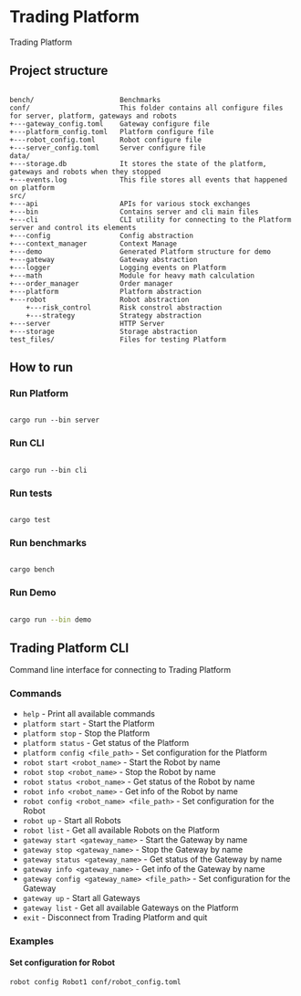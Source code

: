 # Trading Platform

Trading Platform

## Project structure

``` 

bench/                     Benchmarks
conf/                      This folder contains all configure files for server, platform, gateways and robots
+---gateway_config.toml    Gateway configure file
+---platform_config.toml   Platform configure file
+---robot_config.toml      Robot configure file
+---server_config.toml     Server configure file
data/
+---storage.db             It stores the state of the platform, gateways and robots when they stopped
+---events.log             This file stores all events that happened on platform
src/
+---api                    APIs for various stock exchanges
+---bin                    Contains server and cli main files
+---cli                    CLI utility for connecting to the Platform server and control its elements
+---config                 Config abstraction
+---context_manager        Context Manage
+---demo                   Generated Platform structure for demo
+---gateway                Gateway abstraction
+---logger                 Logging events on Platform
+---math                   Module for heavy math calculation
+---order_manager          Order manager
+---platform               Platform abstraction
+---robot                  Robot abstraction
    +---risk_control       Risk constrol abstraction
    +---strategy           Strategy abstraction
+---server                 HTTP Server
+---storage                Storage abstraction
test_files/                Files for testing Platform
```

## How to run

### Run Platform

``` 

cargo run --bin server
```

### Run CLI

``` 

cargo run --bin cli
```

### Run tests

``` 

cargo test
```

### Run benchmarks

``` 

cargo bench
```

### Run Demo

``` bash

cargo run --bin demo
```

## Trading Platform CLI

Command line interface for connecting to Trading Platform

### Commands

* `help` - Print all available commands
* `platform start` - Start the Platform
* `platform stop` - Stop the Platform
* `platform status` - Get status of the Platform
* `platform config <file_path>` - Set configuration for the Platform
* `robot start <robot_name>` - Start the Robot by name
* `robot stop <robot_name>` - Stop the Robot by name
* `robot status <robot_name>` - Get status of the Robot by name
* `robot info <robot_name>` - Get info of the Robot by name
* `robot config <robot_name> <file_path>` - Set configuration for the Robot
* `robot up` - Start all Robots
* `robot list` - Get all available Robots on the Platform
* `gateway start <gateway_name>` - Start the Gateway by name
* `gateway stop <gateway_name>` - Stop the Gateway by name
* `gateway status <gateway_name>` - Get status of the Gateway by name
* `gateway info <gateway_name>` - Get info of the Gateway by name
* `gateway config <gateway_name> <file_path>` - Set configuration for the Gateway
* `gateway up` - Start all Gateways
* `gateway list` - Get all available Gateways on the Platform
* `exit` - Disconnect from Trading Platform and quit

### Examples

#### Set configuration for Robot

 `robot config Robot1 conf/robot_config.toml`
